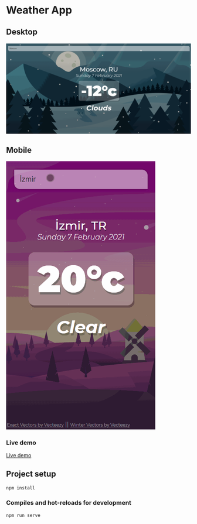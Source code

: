 # Weather App

## Desktop

![Screenshot](https://raw.githubusercontent.com/oguz3/Weather_app/main/screenshot/spotify_desktop.gif)

## Mobile

![Screenshot](https://raw.githubusercontent.com/oguz3/Weather_app/main/screenshot/spotify_mobile.gif)


### Live demo

[Live demo](https://vue-weather-6f379.web.app/)


## Project setup
```
npm install
```

### Compiles and hot-reloads for development
```
npm run serve
```
